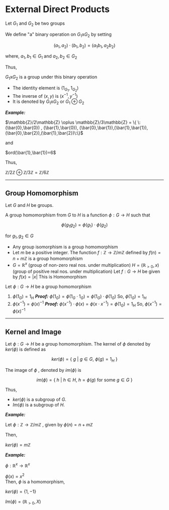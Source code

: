 # External Direct Products

Let $G_{1}$ and $G_{2}$ be two groups 

We define "a" binary operation on $G_{1}$x$G_{2}$ by setting

$$(a_{1},a_{2})\cdot(b_{1},b_{2})=(a_{1}b_{1},a_{2}b_{2})$$

where,   $a_{1},b_{1} \in G_{1}$  and $a_{2} , b_{2} \in G_{2}$

Thus,

$G_{1}$x$G_{2}$  is a group under this binary operation

- The identity element is $(1_{G_{1}},1_{G_{2}})$
- The inverse of $(x,y)$ is $(x^{-1}, y^{-1})$
- It is denoted by $G_{1}$x$G_{2}$  or  $G_{1} \oplus G_{2}$

***Example:***

$\mathbb{Z}/2\mathbb{Z} \oplus \mathbb{Z}/3\mathbb{Z} = \{ \:(\bar{0},\bar{0}) , (\bar{1},\bar{0}), (\bar{0},\bar{1}),(\bar{1},\bar{1}),(\bar{0},\bar{2}),(\bar{1},\bar{2})\:\}$

and

$ord(\bar{1},\bar{1})=6$

Thus,

$\mathbb{Z}/2\mathbb{Z} \oplus \mathbb{Z}/3\mathbb{Z} = \mathbb{Z}/6\mathbb{Z}$

----

## Group Homomorphism

Let $G$ and $H$ be groups.

A group homomorphism from $G$ to $H$ is a function $\phi: G \rightarrow H$  such that

$$
\phi(g_{1}g_{2}) = \phi(g_{1}) \cdot \phi(g_{2})
$$

for $g_{1},g_{2} \in G$

- Any group isomorphism is a group homomorphism
- Let $m$ be a positive integer. The function $f: \mathbb{Z} \rightarrow \mathbb{Z}/m\mathbb{Z}$  defined by $f(n) = n + m\mathbb{Z}$ is a group homomorphism
- $G = \mathbb{R}^{x}$  (group of non-zero real nos. under multiplication)
   $H = (\mathbb{R}_{>0}, x)$  (group of positive real nos. under multiplication)
   Let $f: G \rightarrow H$ be given by $f(x)=|x|$ 
This is Homomorphism

Let $\phi: G \rightarrow H$  be a group homomorphism

1. $\phi(1_{G}) = 1_{H}$
   ***Proof:***
   $\phi(1_{G}) = \phi(1_{G}\cdot {1}_{G}) = \phi(1_{G}) \cdot \phi(1_{G})$
   So, $\phi(1_{G}) = 1_{H}$
2. $\phi(x^{-1}) = \phi(x)^{-1}$
   ***Proof:***
   $\phi(x^{-1}) \cdot \phi(x) = \phi(x \cdot x^{-1}) = \phi(1_{G})=1_{H}$
   So, $\phi(x^{-1}) = \phi(x)^{-1}$

----

## Kernel and Image

Let $\phi: G \rightarrow H$   be a group homomorphism. The kernel of $\phi$ denoted by $ker(\phi)$ is defined as

$$
ker(\phi) = \{\: g \: | \: g \in G ,\:\phi(g) = 1_{H} \: \}
$$

The  image of $\phi$ , denoted by $im(\phi)$ is 

$$
im(\phi) = \{ \: h \: | \: h \in H, \: h= \phi(g) \text{ for some  } g \in G \: \}
$$

Thus,

- $ker(\phi)$ is a subgroup of $G$.
- $Im(\phi)$ is a subgroup of $H$.

***Example:***

Let $\phi: \mathbb{Z} \rightarrow \mathbb{Z}/m\mathbb{Z}$  , given by  $\phi(n) = n +m\mathbb{Z}$

Then,

$ker(\phi)=m\mathbb{Z}$

***Example:***

$\phi: \mathbb{R}^{x} \rightarrow \mathbb{R}^{x}$

$\phi(x)=x^{2}$  
Then, $\phi$ is a homomorphism, 

$ker(\phi)= \{ 1,-1\}$

$Im(\phi)=(\mathbb{R}_{>0},X)$
